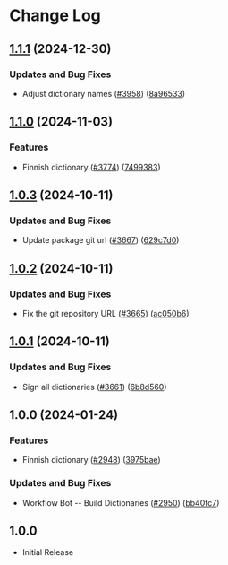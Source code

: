 # Change Log

## [1.1.1](https://github.com/khulnasoft/codetypo-dicts/compare/@codetypo/dict-fi-fi@1.1.0...@codetypo/dict-fi-fi@1.1.1) (2024-12-30)


### Updates and Bug Fixes

* Adjust dictionary names ([#3958](https://github.com/khulnasoft/codetypo-dicts/issues/3958)) ([8a96533](https://github.com/khulnasoft/codetypo-dicts/commit/8a96533bec21280103740868b81559437c413501))

## [1.1.0](https://github.com/khulnasoft/codetypo-dicts/compare/@codetypo/dict-fi-fi@1.0.3...@codetypo/dict-fi-fi@1.1.0) (2024-11-03)


### Features

* Finnish dictionary ([#3774](https://github.com/khulnasoft/codetypo-dicts/issues/3774)) ([7499383](https://github.com/khulnasoft/codetypo-dicts/commit/7499383daa691badeac714008976cca74230b391))

## [1.0.3](https://github.com/khulnasoft/codetypo-dicts/compare/@codetypo/dict-fi-fi@1.0.2...@codetypo/dict-fi-fi@1.0.3) (2024-10-11)


### Updates and Bug Fixes

* Update package git url ([#3667](https://github.com/khulnasoft/codetypo-dicts/issues/3667)) ([629c7d0](https://github.com/khulnasoft/codetypo-dicts/commit/629c7d0a5e1bacad1d3874b1f8372edc3494ef97))

## [1.0.2](https://github.com/khulnasoft/codetypo-dicts/compare/@codetypo/dict-fi-fi@1.0.1...@codetypo/dict-fi-fi@1.0.2) (2024-10-11)


### Updates and Bug Fixes

* Fix the git repository URL ([#3665](https://github.com/khulnasoft/codetypo-dicts/issues/3665)) ([ac050b6](https://github.com/khulnasoft/codetypo-dicts/commit/ac050b697d57820109995e92fac5ccc32ced1723))

## [1.0.1](https://github.com/khulnasoft/codetypo-dicts/compare/@codetypo/dict-fi-fi@1.0.0...@codetypo/dict-fi-fi@1.0.1) (2024-10-11)


### Updates and Bug Fixes

* Sign all dictionaries ([#3661](https://github.com/khulnasoft/codetypo-dicts/issues/3661)) ([6b8d560](https://github.com/khulnasoft/codetypo-dicts/commit/6b8d560cf51a593458ce42bca415859f872cfc97))

## 1.0.0 (2024-01-24)


### Features

* Finnish dictionary ([#2948](https://github.com/khulnasoft/codetypo-dicts/issues/2948)) ([3975bae](https://github.com/khulnasoft/codetypo-dicts/commit/3975bae744d044e341d89e0273ad3671ed68bad9))


### Updates and Bug Fixes

* Workflow Bot -- Build Dictionaries ([#2950](https://github.com/khulnasoft/codetypo-dicts/issues/2950)) ([bb40fc7](https://github.com/khulnasoft/codetypo-dicts/commit/bb40fc72fed24452c43279b8229bef142d1165bd))

## 1.0.0

- Initial Release
